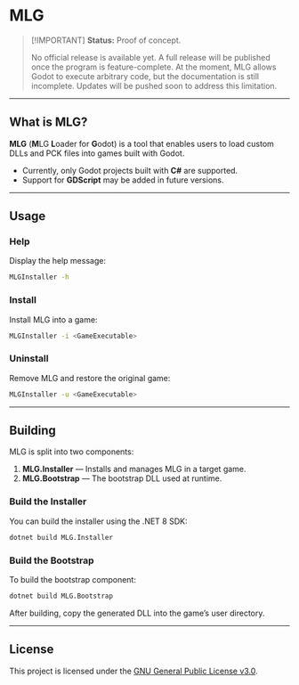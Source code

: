 # MLG

> \[!IMPORTANT]
> **Status:** Proof of concept.
>
> No official release is available yet. A full release will be published once the program is feature-complete.
> At the moment, MLG allows Godot to execute arbitrary code, but the documentation is still incomplete.
> Updates will be pushed soon to address this limitation.

---

## What is MLG?

**MLG** (**M**LG **L**oader for **G**odot) is a tool that enables users to load custom DLLs and PCK files into games built with Godot.

* Currently, only Godot projects built with **C#** are supported.
* Support for **GDScript** may be added in future versions.

---

## Usage

### Help

Display the help message:

```bash
MLGInstaller -h
```

### Install

Install MLG into a game:

```bash
MLGInstaller -i <GameExecutable>
```

### Uninstall

Remove MLG and restore the original game:

```bash
MLGInstaller -u <GameExecutable>
```

---

## Building

MLG is split into two components:

1. **MLG.Installer** — Installs and manages MLG in a target game.
2. **MLG.Bootstrap** — The bootstrap DLL used at runtime.

### Build the Installer

You can build the installer using the .NET 8 SDK:

```bash
dotnet build MLG.Installer
```

### Build the Bootstrap

To build the bootstrap component:

```bash
dotnet build MLG.Bootstrap
```

After building, copy the generated DLL into the game’s user directory.

---

## License

This project is licensed under the [GNU General Public License v3.0](https://www.gnu.org/licenses/gpl-3.0.html).
